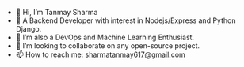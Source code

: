 - 👋 Hi, I’m Tanmay Sharma
- 👀 A Backend Developer with interest in Nodejs/Express and Python Django.
- 🌱 I’m also a DevOps and Machine Learning Enthusiast.
- 💞️ I’m looking to collaborate on any open-source project.
- 📫 How to reach me: sharmatanmay617@gmail.com

<!---
tanmaysharma2001/tanmaysharma2001 is a ✨ special ✨ repository because its `README.md` (this file) appears on your GitHub profile.
You can click the Preview link to take a look at your changes.
--->
